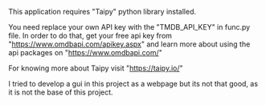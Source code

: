 This application requires "Taipy" python library installed.

You need replace your own API key with the "TMDB_API_KEY" in func.py file. In order to do that, get your free api key from "https://www.omdbapi.com/apikey.aspx" 
and learn more about using the api packages on "https://www.omdbapi.com/"

For knowing more about Taipy visit "https://taipy.io/"

I tried to develop a gui in this project as a webpage but its not that good, as it is not the base of this project.

